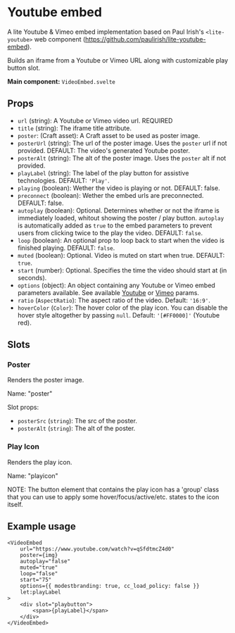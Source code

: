 # Youtube embed

A lite Youtube & Vimeo embed implementation based on Paul Irish's `<lite-youtube>` web component
(https://github.com/paulirish/lite-youtube-embed).

Builds an iframe from a Youtube or Vimeo URL along with customizable play button slot.

**Main component:** `VideoEmbed.svelte`

## Props

-   `url` (string): A Youtube or Vimeo video url. REQUIRED
-   `title` (string): The iframe title attribute.
-   `poster`: (Craft asset): A Craft asset to be used as poster image.
-   `posterUrl` (string): The url of the poster image. Uses the `poster` url if not provided.
    DEFAULT: The video's generated Youtube poster.
-   `posterAlt` (string): The alt of the poster image. Uses the `poster` alt if not provided.
-   `playLabel` (string): The label of the play button for assistive technologies. DEFAULT:
    `'Play'`.
-   `playing` (boolean): Wether the video is playing or not. DEFAULT: false.
-   `preconnect` (boolean): Wether the embed urls are preconnected. DEFAULT: false.
-   `autoplay` (boolean): Optional. Determines whether or not the iframe is immediately loaded,
    whitout showing the poster / play button. `autoplay` is automatically added as `true` to the
    embed parameters to prevent users from clicking twice to the play the video. DEFAULT: `false`.
-   `loop` (boolean): An optional prop to loop back to start when the video is finished playing.
    DEFAULT: `false`.
-   `muted` (boolean): Optional. Video is muted on start when true. DEFAULT: `true`.
-   `start` (number): Optional. Specifies the time the video should start at (in seconds).
-   `options` (object): An object containing any Youtube or Vimeo embed parameters available. See
    available [Youtube](https://developers.google.com/youtube/player_parameters#Parameters) or
    [Vimeo](https://vimeo.zendesk.com/hc/en-us/articles/360001494447-Player-parameters-overview#h_01FNYA7QTNCMWXY3GV2RF8QP5A)
    params.
-   `ratio` (`AspectRatio`): The aspect ratio of the video. Default: `'16:9'`.
-   `hoverColor` (`Color`): The hover color of the play icon. You can disable the hover style
    altogether by passing `null`. Default: `'[#FF0000]'` (Youtube red).

## Slots

### Poster

Renders the poster image.

Name: "poster"

Slot props:

-   `posterSrc` (`string`): The src of the poster.
-   `posterAlt` (`string`): The alt of the poster.

### Play Icon

Renders the play icon.

Name: "playicon"

NOTE: The button element that contains the play icon has a 'group' class that you can use to apply
some hover/focus/active/etc. states to the icon itself.

## Example usage

```svelte
<VideoEmbed
	url="https://www.youtube.com/watch?v=qSfdtmcZ4d0"
	poster={img}
	autoplay="false"
	muted="true"
	loop="false"
	start="75"
	options={{ modestbranding: true, cc_load_policy: false }}
	let:playLabel
>
	<div slot="playbutton">
		<span>{playLabel}</span>
	</div>
</VideoEmbed>
```
